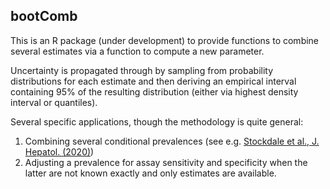 ## bootComb

This is an R package (under development) to provide functions to combine several estimates via a function to compute a new parameter.

Uncertainty is propagated through by sampling from probability distributions for each estimate and then deriving an empirical interval containing 95% of the resulting distribution (either via highest density interval or quantiles).

Several specific applications, though the methodology is quite general:
1. Combining several conditional prevalences (see e.g. [Stockdale et al., J. Hepatol. (2020)](https://doi.org/10.1016/j.jhep.2020.04.008))
2. Adjusting a prevalence for assay sensitivity and specificity when the latter are not known exactly and only estimates are available.

